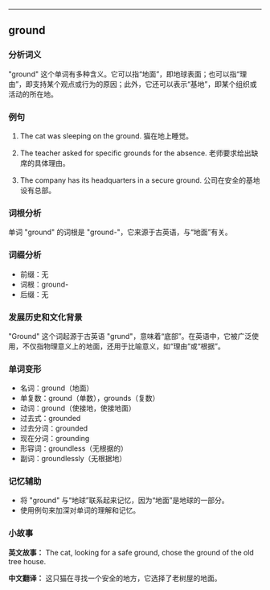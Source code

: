 
---------------
## ground
### 分析词义
"ground" 这个单词有多种含义。它可以指“地面”，即地球表面；也可以指“理由”，即支持某个观点或行为的原因；此外，它还可以表示“基地”，即某个组织或活动的所在地。

### 例句
1. The cat was sleeping on the ground.
   猫在地上睡觉。

2. The teacher asked for specific grounds for the absence.
   老师要求给出缺席的具体理由。

3. The company has its headquarters in a secure ground.
   公司在安全的基地设有总部。

### 词根分析
单词 "ground" 的词根是 "ground-"，它来源于古英语，与“地面”有关。

### 词缀分析
- 前缀：无
- 词根：ground-
- 后缀：无

### 发展历史和文化背景
"Ground" 这个词起源于古英语 "grund"，意味着“底部”。在英语中，它被广泛使用，不仅指物理意义上的地面，还用于比喻意义，如“理由”或“根据”。

### 单词变形
- 名词：ground（地面）
- 单复数：ground（单数），grounds（复数）
- 动词：ground（使接地，使接地面）
- 过去式：grounded
- 过去分词：grounded
- 现在分词：grounding
- 形容词：groundless（无根据的）
- 副词：groundlessly（无根据地）

### 记忆辅助
- 将 "ground" 与“地球”联系起来记忆，因为“地面”是地球的一部分。
- 使用例句来加深对单词的理解和记忆。

### 小故事
**英文故事：**
The cat, looking for a safe ground, chose the ground of the old tree house.

**中文翻译：**
这只猫在寻找一个安全的地方，它选择了老树屋的地面。

